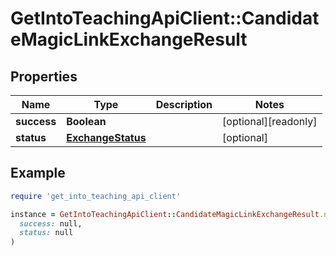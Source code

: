 # GetIntoTeachingApiClient::CandidateMagicLinkExchangeResult

## Properties

| Name | Type | Description | Notes |
| ---- | ---- | ----------- | ----- |
| **success** | **Boolean** |  | [optional][readonly] |
| **status** | [**ExchangeStatus**](ExchangeStatus.md) |  | [optional] |

## Example

```ruby
require 'get_into_teaching_api_client'

instance = GetIntoTeachingApiClient::CandidateMagicLinkExchangeResult.new(
  success: null,
  status: null
)
```


